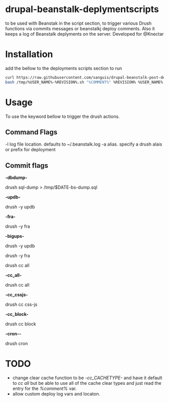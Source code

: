 drupal-beanstalk-deplymentscripts
=================================

to be used with Beanstak in the script section, to trigger various Drush functions via commits messages or beanstalkj deploy comments.
Also it keeps a log of Beanstalk deplyments on the server. Developed for @Knectar

Installation
============

add the bellow to the deployments scripts section to run
~~~bash
curl https://raw.githubusercontent.com/sanguis/drupal-beanstalk-post-deployment-scripts/master/development.sh > /tmp/%USER_NAME%-%REVISION%.sh
bash /tmp/%USER_NAME%-%REVISION%.sh "%COMMENT%" %REVISION% %USER_NAME%
~~~


Usage
=====
To use the keyword bellow to trigger the drush actions.

## Command Flags
  -l log file location. defaults to ~/.beanstalk.log
  -a alias. specify a drush alais or prefix for deployment

## Commit flags

**-dbdump-**

drush sql-dump > /tmp/$DATE-bs-dump.sql

**-updb-**

drush -y updb


**-fra-**

drush -y fra


**-bigups-**

drush -y updb

drush -y fra

drush cc all


**-cc_all-**

drush cc all

**-cc_cssjs-**

drush cc css-js

**-cc_block-**

drush cc block

**-cron--**

drush cron

TODO
====

* change clear cache function to be *-cc_CACHETYPE-* and have it default to *cc all* but be able to use all of the cache clear types and just read the entry for the *%comment%* var.
* allow custom deploy log vars and locaton.
